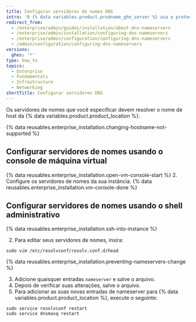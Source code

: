 ```yaml
---
title: Configurar servidores de nomes DNS
intro: 'O {% data variables.product.prodname_ghe_server %} usa o protocolo de configuração dinâmica de host (DHCP) para configurações de DNS quando as concessões de DHCP fornecem servidores de nomes. Se os servidores de nomes não forem fornecidos por uma concessão do protocolo DHCP, ou caso você precise usar configurações DNS específicas, será possível especificá-los manualmente.'
redirect_from:
  - /enterprise/admin/guides/installation/about-dns-nameservers
  - /enterprise/admin/installation/configuring-dns-nameservers
  - /enterprise/admin/configuration/configuring-dns-nameservers
  - /admin/configuration/configuring-dns-nameservers
versions:
  ghes: '*'
type: how_to
topics:
  - Enterprise
  - Fundamentals
  - Infrastructure
  - Networking
shortTitle: Configurar servidores DNS
---
```


Os servidores de nomes que você especificar devem resolver o nome de host da {% data variables.product.product_location %}.

{% data reusables.enterprise_installation.changing-hostname-not-supported %}

## Configurar servidores de nomes usando o console de máquina virtual

{% data reusables.enterprise_installation.open-vm-console-start %}
2. Configure os servidores de nomes da sua instância.
{% data reusables.enterprise_installation.vm-console-done %}

## Configurar servidores de nomes usando o shell administrativo

{% data reusables.enterprise_installation.ssh-into-instance %}

2. Para editar seus servidores de nomes, insira:

  ```shell
  sudo vim /etc/resolvconf/resolv.conf.d/head
  ```

{% data reusables.enterprise_installation.preventing-nameservers-change %}

3. Adicione quaisquer entradas `nameserver` e salve o arquivo.
4. Depois de verificar suas alterações, salve o arquivo.
5. Para adicionar as suas novas entradas de nameserver para {% data variables.product.product_location %}, execute o seguinte:

  ```shell
  sudo service resolvconf restart
  sudo service dnsmasq restart
  ```
